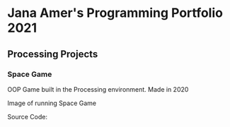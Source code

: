 # Jana Amer's Programming Portfolio 2021

## Processing Projects

### Space Game
OOP Game built in the Processing environment. Made in 2020

Image of running Space Game

Source Code:
